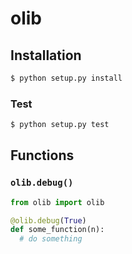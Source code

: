 # olib

## Installation

```bash
$ python setup.py install
```

### Test

```bash
$ python setup.py test
```

## Functions

### `olib.debug()`

```python
from olib import olib

@olib.debug(True)
def some_function(n):
  # do something
```
